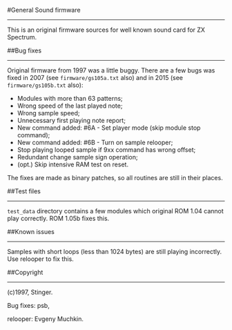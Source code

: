 #General Sound firmware

---

This is an original firmware sources for well known sound card for ZX Spectrum.


##Bug fixes

---

Original firmware from 1997 was a little buggy. There are a few bugs was fixed
in 2007 (see `firmware/gs105a.txt` also) and in 2015 (see `firmware/gs105b.txt` also):

* Modules with more than 63 patterns;
* Wrong speed of the last played note;
* Wrong sample speed;
* Unnecessary first playing note report;
* New command added: #6A - Set player mode (skip module stop command);
* New command added: #6B - Turn on sample relooper;
* Stop playing looped sample if 9xx command has wrong offset;
* Redundant change sample sign operation;
* (opt.) Skip intensive RAM test on reset.

The fixes are made as binary patches, so all routines are still in their places.


##Test files

---

`test_data` directory contains a few modules which original ROM 1.04 cannot play
correctly. ROM 1.05b fixes this.


##Known issues

---

Samples with short loops (less than 1024 bytes) are still playing incorrectly. Use relooper
to fix this.


##Copyright

---

(c)1997, Stinger.

Bug fixes: psb,

relooper: Evgeny Muchkin.
